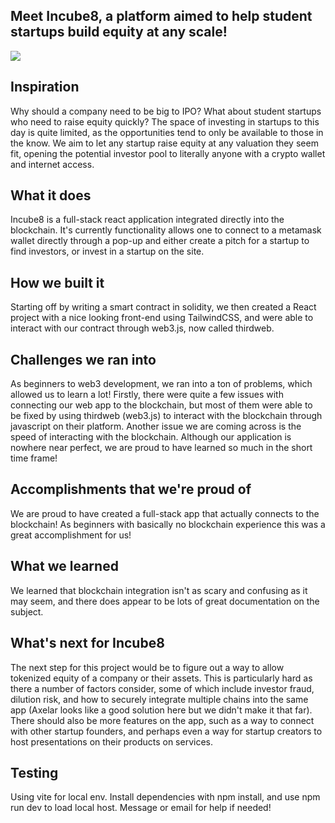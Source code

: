 ## Meet Incube8, a platform aimed to help student startups build equity at any scale!
![](https://d112y698adiu2z.cloudfront.net/photos/production/software_thumbnail_photos/002/483/659/datas/medium.png)
## Inspiration
Why should a company need to be big to IPO? What about student startups who need to raise equity quickly? The space of investing in startups to this day is quite limited, as the opportunities tend to only be available to those in the know. We aim to let any startup raise equity at any valuation they seem fit, opening the potential investor pool to literally anyone with a crypto wallet and internet access. 
## What it does
Incube8 is a full-stack react application integrated directly into the blockchain. It's currently functionality allows one to connect to a metamask wallet directly through a pop-up and either create a pitch for a startup to find investors, or invest in a startup on the site. 
## How we built it
Starting off by writing a smart contract in solidity, we then created a React project with a nice looking front-end using TailwindCSS, and were able to interact with our contract through web3.js, now called thirdweb. 
## Challenges we ran into
As beginners to web3 development, we ran into a ton of problems, which allowed us to learn a lot! Firstly, there were quite a few issues with connecting our web app to the blockchain, but most of them were able to be fixed by using thirdweb (web3.js) to interact with the blockchain through javascript on their platform. Another issue we are coming across is the speed of interacting with the blockchain. Although our application is nowhere near perfect, we are proud to have learned so much in the short time frame!
## Accomplishments that we're proud of
We are proud to have created a full-stack app that actually connects to the blockchain! As beginners with basically no blockchain experience this was a great accomplishment for us!
## What we learned
We learned that blockchain integration isn't as scary and confusing as it may seem, and there does appear to be lots of great documentation on the subject.
## What's next for Incube8
The next step for this project would be to figure out a way to allow tokenized equity of a company or their assets. This is particularly hard as there a number of factors consider, some of which include investor fraud, dilution risk, and how to securely integrate multiple chains into the same app (Axelar looks like a good solution here but we didn't make it that far). There should also be more features on the app, such as a way to connect with other startup founders, and perhaps even a way for startup creators to host presentations on their products on services. 
## Testing
Using vite for local env. Install dependencies with npm install, and use npm run dev to load local host. Message or email for help if needed!
